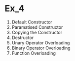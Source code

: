 # Ex_4
1. Default Constructor <br />
2. Paramatised Constructor <br />
3. Copying the Constructor <br />
4. Destructor <br />
5. Unary Operator Overloading <br />
6. Binary Operator Overloading<br />
7. Function Overloading <br />
